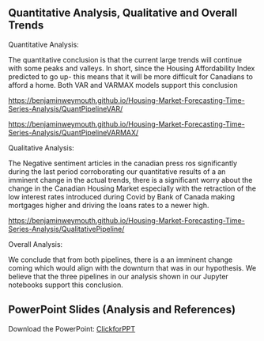 ##  Quantitative Analysis, Qualitative and Overall Trends

Quantitative Analysis:  

The quantitative conclusion is that the current large trends will continue with some peaks and valleys. In short, since the Housing Affordability Index predicted to go up- this means that it will be more difficult for Canadians to afford a home. Both VAR and VARMAX models support this conclusion

https://benjaminweymouth.github.io/Housing-Market-Forecasting-Time-Series-Analysis/QuantPipelineVAR/

https://benjaminweymouth.github.io/Housing-Market-Forecasting-Time-Series-Analysis/QuantPipelineVARMAX/

Qualitative Analysis:  

The Negative sentiment articles in the canadian press ros significantly during the last period corroborating our quantitative results of a an imminent change in the actual trends, there is a significant worry about the change in the Canadian Housing Market especially with the retraction of the low interest rates introduced during Covid by Bank of Canada making mortgages higher and driving the loans rates to a newer high.

https://benjaminweymouth.github.io/Housing-Market-Forecasting-Time-Series-Analysis/QualitativePipeline/



Overall Analysis:  

We conclude that from both pipelines, there is a an imminent change coming which would align with the downturn that was in our hypothesis. We believe that the three pipelines in our analysis shown in our Jupyter notebooks support this conclusion. 
 
## PowerPoint Slides (Analysis and References) 

Download the PowerPoint: [ClickforPPT](https://github.com/benjaminweymouth/-fintech-project2-machine-learning/blob/main/Resources/Project%202_Group%202_Canadian%20Housing%20Markets%20.pptx?raw=true) 




